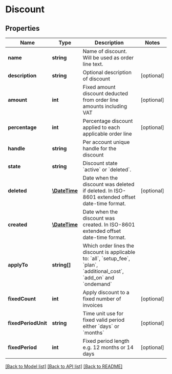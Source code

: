 # Discount

## Properties
Name | Type | Description | Notes
------------ | ------------- | ------------- | -------------
**name** | **string** | Name of discount. Will be used as order line text. | 
**description** | **string** | Optional description of discount | [optional] 
**amount** | **int** | Fixed amount discount deducted from order line amounts including VAT | [optional] 
**percentage** | **int** | Percentage discount applied to each applicable order line | [optional] 
**handle** | **string** | Per account unique handle for the discount | 
**state** | **string** | Discount state &#x60;active&#x60; or &#x60;deleted&#x60;. | 
**deleted** | [**\DateTime**](\DateTime.md) | Date when the discount was deleted if deleted. In ISO-8601 extended offset date-time format. | [optional] 
**created** | [**\DateTime**](\DateTime.md) | Date when the discount was created. In ISO-8601 extended offset date-time format. | 
**applyTo** | **string[]** | Which order lines the discount is applicable to: &#x60;all&#x60;, &#x60;setup_fee&#x60;, &#x60;plan&#x60;, &#x60;additional_cost&#x60;, &#x60;add_on&#x60; and &#x60;ondemand&#x60; | 
**fixedCount** | **int** | Apply discount to a fixed number of invoices | [optional] 
**fixedPeriodUnit** | **string** | Time unit use for fixed valid period either &#x60;days&#x60; or &#x60;months&#x60; | [optional] 
**fixedPeriod** | **int** | Fixed period length e.g. 12 months or 14 days | [optional] 

[[Back to Model list]](../README.md#documentation-for-models) [[Back to API list]](../README.md#documentation-for-api-endpoints) [[Back to README]](../README.md)


